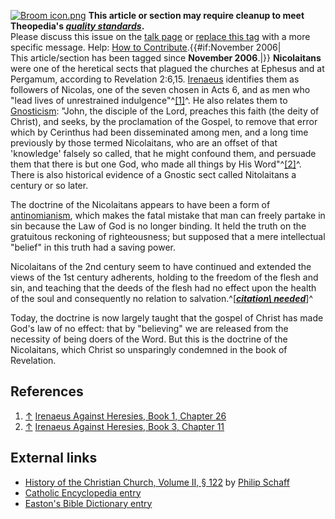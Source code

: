 [![Broom icon.png](images/thumb/9/90/Broom_icon.png/30px-Broom_icon.png.pagespeed.ce.3MDzK_R-j-.png)](http://www.theopedia.com/File:Broom_icon.png)
**This article or section may require cleanup to meet Theopedia's *[quality standards](http://www.theopedia.com/Theopedia:Writing_guide "Theopedia:Writing guide")*.**  
Please discuss this issue on the
[talk page](http://www.theopedia.com/index.php?title=Talk:Nicolaitans&action=edit&redlink=1 "Talk:Nicolaitans (page does not exist)")
or [replace this tag](index.php?title=Nicolaitans&action=edit) with
a more specific message. Help:
[How to Contribute](http://www.theopedia.com/Help:How_to_contribute "Help:How to contribute").{{\#if:November
2006|  
This article/section has been tagged since **November 2006**.|}}
**Nicolaitans** were one of the heretical sects that plagued the
churches at Ephesus and at Pergamum, according to Revelation
2:6,15. [Irenaeus](Irenaeus "Irenaeus") identifies them as
followers of Nicolas, one of the seven chosen in Acts 6, and as men
who "lead lives of unrestrained indulgence"^[[1]](#note-0)^. He
also relates them to [Gnosticism](Gnosticism "Gnosticism"): "John,
the disciple of the Lord, preaches this faith (the deity of
Christ), and seeks, by the proclamation of the Gospel, to remove
that error which by Cerinthus had been disseminated among men, and
a long time previously by those termed Nicolaitans, who are an
offset of that 'knowledge' falsely so called, that he might
confound them, and persuade them that there is but one God, who
made all things by His Word"^[[2]](#note-1)^. There is also
historical evidence of a Gnostic sect called Nitolaitans a century
or so later.

The doctrine of the Nicolaitans appears to have been a form of
[antinomianism](Antinomianism "Antinomianism"), which makes the
fatal mistake that man can freely partake in sin because the Law of
God is no longer binding. It held the truth on the gratuitous
reckoning of righteousness; but supposed that a mere intellectual
"belief" in this truth had a saving power.

Nicolaitans of the 2nd century seem to have continued and extended
the views of the 1st century adherents, holding to the freedom of
the flesh and sin, and teaching that the deeds of the flesh had no
effect upon the health of the soul and consequently no relation to
salvation.^[***[citation\ needed](http://www.theopedia.com/Theopedia:Writing_guide#Reference_your_work\ "Theopedia:Writing\ guide")***]^

Today, the doctrine is now largely taught that the gospel of Christ
has made God's law of no effect: that by "believing" we are
released from the necessity of being doers of the Word. But this is
the doctrine of the Nicolaitans, which Christ so unsparingly
condemned in the book of Revelation.

## References

1.  [↑](#ref-0)
    [Irenaeus Against Heresies, Book 1, Chapter 26](http://www.ccel.org/ccel/schaff/anf01.ix.ii.xxvii.html)
2.  [↑](#ref-1)
    [Irenaeus Against Heresies, Book 3, Chapter 11](http://www.ccel.org/ccel/schaff/anf01.ix.iv.xii.html)

## External links

-   [History of the Christian Church, Volume II, § 122](http://www.ccel.org/ccel/schaff/hcc2.v.xiii.xi.html)
    by [Philip Schaff](Philip_Schaff "Philip Schaff")
-   [Catholic Encyclopedia entry](http://www.newadvent.org/cathen/11067a.htm)
-   [Easton's Bible Dictionary entry](http://www.christnotes.org/dictionary.php?dict=ebd&id=2725)



